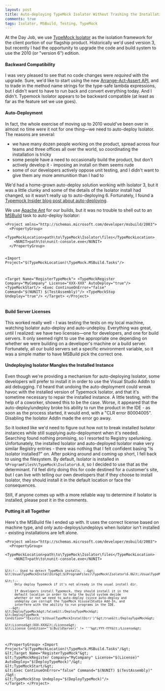 ```yaml
---
layout: post
title: Auto-deploying TypeMock Isolator Without Trashing the Installation
comments: true
tags: Isolator, MSBuild, Testing, TypeMock
---
```

<p>At the Day Job, we use <a href="http://site.typemock.com/typemock-isolator-product">TypeMock Isolator</a> as the isolation framework for the client portion of our flagship product. Historically we'd used version 3, but recently I had the opportunity to upgrade the code and build system to use the 2010 (or "version 6") edition.</p>

<h4>Backward Compatibility</h4>
<p>I was very pleased to see that no code changes were <i>required</i> with the upgrade. Sure, we'd like to start using the new <a href="http://www.typemock.com/Docs/UserGuide/">Arrange-Act-Assert API</a>, and to trade in the method name strings for the type-safe lambda expressions, but I didn't want to have to run back and convert everything today. And I didn't. Typemock Isolator appears to be backward compatible (at least as far as the feature set we use goes).</p>

<h4>Auto-Deployment</h4>
In fact, the whole exercise of moving up to  2010 would've been over in almost no time were it not for one thing&mdash;we need to auto-deploy Isolator. The reasons are several:
<ul>
<li>we have many dozen people working on the product, spread across four teams and three offices all over the world, so coordinating the installation is tricky</li>
<li>some people have a need to occasionally build the product, but don't actively develop it - imposing an install on them seems rude</li>
<li>some of our developers actively oppose unit testing, and I didn't want to give them any more ammunition than I had to</li>
</ul>
<p>We'd had a home-grown auto-deploy solution working with Isolator 3, but it was a little clunky and some of the details of the Isolator install had changed, so it wasn't really up to auto-deploying 6. Fortunately, I found a <a href="http://blog.typemock.com/2010/01/auto-deploy-typemock-isolator_25.html">Typemock Insider blog post about auto-deploying</a>.</p>
<p>We use <a href="http://ant.apache.org/">Apache Ant</a> for our builds, but it was no trouble to shell out to an <a href="http://msdn.microsoft.com/en-us/library/0k6kkbsd.aspx">MSBuild</a> task to auto-deploy Isolator:</p>
<pre><code class="xml">&lt;Project xmlns="http://schemas.microsoft.com/developer/msbuild/2003"&gt;
  &lt;PropertyGroup&gt;
    &lt;TypeMockLocation&gt;path\to\TypeMock\Isolator\files&lt;/TypeMockLocation&gt;
    &lt;NUNIT&gt;path\to\nunit-console.exe&lt;/NUNIT&gt;
  &lt;/PropertyGroup&gt;  

  &lt;Import Project="$(TypeMockLocation)\TypeMock.MSBuild.Tasks"/&gt;

  &lt;Target Name="RegisterTypeMock"&gt;
    &lt;TypeMockRegister Company="MyCompany" License="XXX-XXX" AutoDeploy="true"/&gt; 
    &lt;TypeMockStart/&gt;
    &lt;Exec ContinueOnError="false" Command="$(NUNIT) $(TestAssembly)"/&gt;
    &lt;TypeMockStop Undeploy="true"/&gt;
  &lt;/Target&gt;
 &lt;/Project></code></pre>

<h4>Build Server Licenses</h4>
<p>This worked really well - I was testing the tests on my local machine, watching Isolator auto-deploy and auto-undeploy. Everything was great, until I realized: we have two licenses&mdash;one for developers, and one for build servers. It only seemed right to use the appropriate one depending on whether we were building on a developer's machine or a build server. Fortunately, all our build servers set a specific environment variable, so it was a simple matter to have MSBuild pick the correct one.</p>

<h4>Undeploying Isolator Mangles the Installed Instance</h4>
<p>Even though we're providing a mechanism for auto-deploying Isolator, some developers will prefer to install it in order to use the Visual Studio AddIn to aid debugging. I'd heard that undoing the auto-deployment could wreak havoc with the installed version of Typemock Isolator, and that it's sometime necessary to repair the installed instance. A little testing, with the help of a coworker, showed this to be the case. Worse, it appeared that the auto-deploy/undeploy broke his ability to run the product in the IDE - as soon as the process started, it would end, with a "CLR error 80004005". Disabling the Isolator AddIn made the error go away.</p>
<p>So it looked like we'd need to figure out how not to break installed Isolator instances while still supplying auto-deployment when it's needed. Searching found nothing promising, so I resorted to Registry spelunking. Unfortunately, the installed Isolator and auto-deployed Isolator make very similar Registry entries - there was nothing that I felt confident basing "Is Isolator installed?" on. After poking around and coming up short, I fell back to using the filesystem. By default, Isolator is installed in <code>%ProgramFiles%\TypeMock\Isolator\6.0</code>, so I decided to use that as the determinant. I'd feel dirty doing this for code destined for a customer's site, but I can live with telling our own developers that if they choose to install Isolator, they should install it in the default location or face the consequences.</p>
<p>Still, if anyone comes up with a more reliable way to determine if Isolator is installed, please post it in the comments.</p>

<h4>Putting it all Together</h4>
<p>Here's the MSBuild file I ended up with. It uses the correct license based on machine type, and only auto-deploys/undeploys when Isolator isn't installed - existing installations are left alone.</p>
<pre><code class="xml">&lt;Project xmlns="http://schemas.microsoft.com/developer/msbuild/2003"&gt;
  &lt;PropertyGroup&gt;
    &lt;TypeMockLocation&gt;path\to\TypeMock\Isolator\files&lt;/TypeMockLocation&gt;
    &lt;NUNIT&gt;path\to\nunit-console.exe&lt;/NUNIT&gt;

    &lt;!-- Used to detect TypeMock installs. --&gt;
    &lt;UsualTypeMockInstallDir&gt;$(ProgramFiles)\TypeMock\Isolator\6.0&lt;/UsualTypeMockInstallDir&gt;

    &lt;!-- 
         Only deploy Typemock if it's not already in the usual install dir.

         If developers install Typemock, they should install it in the
         default location in order to help the build system decide
         whether or not we need to auto-deploy (since auto-deploy and
         undeploy can corrupt the TypeMock VisusalStudio Add-In, and
         interfere with the ability to run programs in the IDE.
      --&gt;
    &lt;DeployTypeMock&gt;false&lt;/DeployTypeMock&gt;
    &lt;DeployTypeMock Condition="!Exists('$(UsualTypeMockInstallDir)')"&gt;true&lt;/DeployTypeMock&gt;

    &lt;License&gt;XXX-XXX&lt;/License&gt;
    &lt;License Condition="'$(BuildServer)' != ''"&gt;YYY-YYY&lt;/License&gt;
  &lt;/PropertyGroup&gt;
  &lt;Import Project="$(TypeMockLocation)\TypeMock.MSBuild.Tasks"/&gt;
  &lt;Target Name="RegisterTypeMock"&gt;
    &lt;TypeMockRegister Company="MyCompany" License="$(License)" AutoDeploy="$(DeployTypeMock)"/&gt; 
    &lt;TypeMockStart/&gt;
    &lt;Exec ContinueOnError="false" Command="$(NUNIT) $(TestAssembly)" /&gt;
    &lt;TypeMockStop Undeploy="$(DeployTypeMock)"/&gt;
  &lt;/Target&gt;
&lt;/Project&gt;</code></pre>
